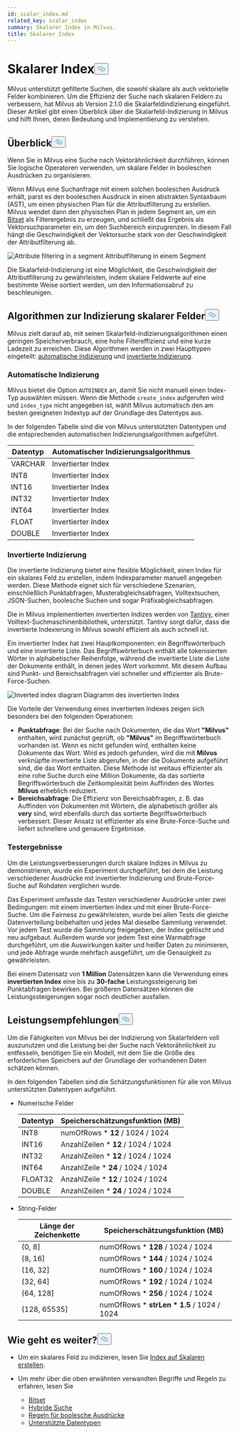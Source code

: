 ```yaml
---
id: scalar_index.md
related_key: scalar_index
summary: Skalarer Index in Milvus.
title: Skalarer Index
---
```

<h1 id="Scalar-Index" class="common-anchor-header">Skalarer Index<button data-href="#Scalar-Index" class="anchor-icon" translate="no">
      <svg translate="no"
        aria-hidden="true"
        focusable="false"
        height="20"
        version="1.1"
        viewBox="0 0 16 16"
        width="16"
      >
        <path
          fill="#0092E4"
          fill-rule="evenodd"
          d="M4 9h1v1H4c-1.5 0-3-1.69-3-3.5S2.55 3 4 3h4c1.45 0 3 1.69 3 3.5 0 1.41-.91 2.72-2 3.25V8.59c.58-.45 1-1.27 1-2.09C10 5.22 8.98 4 8 4H4c-.98 0-2 1.22-2 2.5S3 9 4 9zm9-3h-1v1h1c1 0 2 1.22 2 2.5S13.98 12 13 12H9c-.98 0-2-1.22-2-2.5 0-.83.42-1.64 1-2.09V6.25c-1.09.53-2 1.84-2 3.25C6 11.31 7.55 13 9 13h4c1.45 0 3-1.69 3-3.5S14.5 6 13 6z"
        ></path>
      </svg>
    </button></h1><p>Milvus unterstützt gefilterte Suchen, die sowohl skalare als auch vektorielle Felder kombinieren. Um die Effizienz der Suche nach skalaren Feldern zu verbessern, hat Milvus ab Version 2.1.0 die Skalarfeldindizierung eingeführt. Dieser Artikel gibt einen Überblick über die Skalarfeld-Indizierung in Milvus und hilft Ihnen, deren Bedeutung und Implementierung zu verstehen.</p>
<h2 id="Overview" class="common-anchor-header">Überblick<button data-href="#Overview" class="anchor-icon" translate="no">
      <svg translate="no"
        aria-hidden="true"
        focusable="false"
        height="20"
        version="1.1"
        viewBox="0 0 16 16"
        width="16"
      >
        <path
          fill="#0092E4"
          fill-rule="evenodd"
          d="M4 9h1v1H4c-1.5 0-3-1.69-3-3.5S2.55 3 4 3h4c1.45 0 3 1.69 3 3.5 0 1.41-.91 2.72-2 3.25V8.59c.58-.45 1-1.27 1-2.09C10 5.22 8.98 4 8 4H4c-.98 0-2 1.22-2 2.5S3 9 4 9zm9-3h-1v1h1c1 0 2 1.22 2 2.5S13.98 12 13 12H9c-.98 0-2-1.22-2-2.5 0-.83.42-1.64 1-2.09V6.25c-1.09.53-2 1.84-2 3.25C6 11.31 7.55 13 9 13h4c1.45 0 3-1.69 3-3.5S14.5 6 13 6z"
        ></path>
      </svg>
    </button></h2><p>Wenn Sie in Milvus eine Suche nach Vektorähnlichkeit durchführen, können Sie logische Operatoren verwenden, um skalare Felder in booleschen Ausdrücken zu organisieren.</p>
<p>Wenn Milvus eine Suchanfrage mit einem solchen booleschen Ausdruck erhält, parst es den booleschen Ausdruck in einen abstrakten Syntaxbaum (AST), um einen physischen Plan für die Attributfilterung zu erstellen. Milvus wendet dann den physischen Plan in jedem Segment an, um ein <a href="/docs/de/bitset.md">Bitset</a> als Filterergebnis zu erzeugen, und schließt das Ergebnis als Vektorsuchparameter ein, um den Suchbereich einzugrenzen. In diesem Fall hängt die Geschwindigkeit der Vektorsuche stark von der Geschwindigkeit der Attributfilterung ab.</p>
<p>
  
   <span class="img-wrapper"> <img translate="no" src="/docs/v2.6.x/assets/scalar_index.png" alt="Attribute filtering in a segment" class="doc-image" id="attribute-filtering-in-a-segment" />
   </span> <span class="img-wrapper"> <span>Attributfilterung in einem Segment</span> </span></p>
<p>Die Skalarfeld-Indizierung ist eine Möglichkeit, die Geschwindigkeit der Attributfilterung zu gewährleisten, indem skalare Feldwerte auf eine bestimmte Weise sortiert werden, um den Informationsabruf zu beschleunigen.</p>
<h2 id="Scalar-field-indexing-algorithms" class="common-anchor-header">Algorithmen zur Indizierung skalarer Felder<button data-href="#Scalar-field-indexing-algorithms" class="anchor-icon" translate="no">
      <svg translate="no"
        aria-hidden="true"
        focusable="false"
        height="20"
        version="1.1"
        viewBox="0 0 16 16"
        width="16"
      >
        <path
          fill="#0092E4"
          fill-rule="evenodd"
          d="M4 9h1v1H4c-1.5 0-3-1.69-3-3.5S2.55 3 4 3h4c1.45 0 3 1.69 3 3.5 0 1.41-.91 2.72-2 3.25V8.59c.58-.45 1-1.27 1-2.09C10 5.22 8.98 4 8 4H4c-.98 0-2 1.22-2 2.5S3 9 4 9zm9-3h-1v1h1c1 0 2 1.22 2 2.5S13.98 12 13 12H9c-.98 0-2-1.22-2-2.5 0-.83.42-1.64 1-2.09V6.25c-1.09.53-2 1.84-2 3.25C6 11.31 7.55 13 9 13h4c1.45 0 3-1.69 3-3.5S14.5 6 13 6z"
        ></path>
      </svg>
    </button></h2><p>Milvus zielt darauf ab, mit seinen Skalarfeld-Indizierungsalgorithmen einen geringen Speicherverbrauch, eine hohe Filtereffizienz und eine kurze Ladezeit zu erreichen. Diese Algorithmen werden in zwei Haupttypen eingeteilt: <a href="#auto-indexing">automatische Indizierung</a> und <a href="#inverted-indexing">invertierte Indizierung</a>.</p>
<h3 id="Auto-indexing" class="common-anchor-header">Automatische Indizierung</h3><p>Milvus bietet die Option <code translate="no">AUTOINDEX</code> an, damit Sie nicht manuell einen Index-Typ auswählen müssen. Wenn die Methode <code translate="no">create_index</code> aufgerufen wird und <code translate="no">index_type</code> nicht angegeben ist, wählt Milvus automatisch den am besten geeigneten Indextyp auf der Grundlage des Datentyps aus.</p>
<p>In der folgenden Tabelle sind die von Milvus unterstützten Datentypen und die entsprechenden automatischen Indizierungsalgorithmen aufgeführt.</p>
<table>
<thead>
<tr><th>Datentyp</th><th>Automatischer Indizierungsalgorithmus</th></tr>
</thead>
<tbody>
<tr><td>VARCHAR</td><td>Invertierter Index</td></tr>
<tr><td>INT8</td><td>Invertierter Index</td></tr>
<tr><td>INT16</td><td>Invertierter Index</td></tr>
<tr><td>INT32</td><td>Invertierter Index</td></tr>
<tr><td>INT64</td><td>Invertierter Index</td></tr>
<tr><td>FLOAT</td><td>Invertierter Index</td></tr>
<tr><td>DOUBLE</td><td>Invertierter Index</td></tr>
</tbody>
</table>
<h3 id="Inverted-indexing" class="common-anchor-header">Invertierte Indizierung</h3><p>Die invertierte Indizierung bietet eine flexible Möglichkeit, einen Index für ein skalares Feld zu erstellen, indem Indexparameter manuell angegeben werden. Diese Methode eignet sich für verschiedene Szenarien, einschließlich Punktabfragen, Musterabgleichsabfragen, Volltextsuchen, JSON-Suchen, boolesche Suchen und sogar Präfixabgleichsabfragen.</p>
<p>Die in Milvus implementierten invertierten Indizes werden von <a href="https://github.com/quickwit-oss/tantivy">Tantivy</a>, einer Volltext-Suchmaschinenbibliothek, unterstützt. Tantivy sorgt dafür, dass die invertierte Indexierung in Milvus sowohl effizient als auch schnell ist.</p>
<p>Ein invertierter Index hat zwei Hauptkomponenten: ein Begriffswörterbuch und eine invertierte Liste. Das Begriffswörterbuch enthält alle tokenisierten Wörter in alphabetischer Reihenfolge, während die invertierte Liste die Liste der Dokumente enthält, in denen jedes Wort vorkommt. Mit diesem Aufbau sind Punkt- und Bereichsabfragen viel schneller und effizienter als Brute-Force-Suchen.</p>
<p>
  
   <span class="img-wrapper"> <img translate="no" src="/docs/v2.6.x/assets/scalar_index_inverted.png" alt="Inverted index diagram" class="doc-image" id="inverted-index-diagram" />
   </span> <span class="img-wrapper"> <span>Diagramm des invertierten Index</span> </span></p>
<p>Die Vorteile der Verwendung eines invertierten Indexes zeigen sich besonders bei den folgenden Operationen:</p>
<ul>
<li><strong>Punktabfrage</strong>: Bei der Suche nach Dokumenten, die das Wort <strong>"Milvus"</strong> enthalten, wird zunächst geprüft, ob <strong>"Milvus"</strong> im Begriffswörterbuch vorhanden ist. Wenn es nicht gefunden wird, enthalten keine Dokumente das Wort. Wird es jedoch gefunden, wird die mit <strong>Milvus</strong> verknüpfte invertierte Liste abgerufen, in der die Dokumente aufgeführt sind, die das Wort enthalten. Diese Methode ist weitaus effizienter als eine rohe Suche durch eine Million Dokumente, da das sortierte Begriffswörterbuch die Zeitkomplexität beim Auffinden des Wortes <strong>Milvus</strong> erheblich reduziert.</li>
<li><strong>Bereichsabfrage</strong>: Die Effizienz von Bereichsabfragen, z. B. das Auffinden von Dokumenten mit Wörtern, die alphabetisch größer als <strong>very</strong> sind, wird ebenfalls durch das sortierte Begriffswörterbuch verbessert. Dieser Ansatz ist effizienter als eine Brute-Force-Suche und liefert schnellere und genauere Ergebnisse.</li>
</ul>
<h3 id="Test-results" class="common-anchor-header">Testergebnisse</h3><p>Um die Leistungsverbesserungen durch skalare Indizes in Milvus zu demonstrieren, wurde ein Experiment durchgeführt, bei dem die Leistung verschiedener Ausdrücke mit invertierter Indizierung und Brute-Force-Suche auf Rohdaten verglichen wurde.</p>
<p>Das Experiment umfasste das Testen verschiedener Ausdrücke unter zwei Bedingungen: mit einem invertierten Index und mit einer Brute-Force-Suche. Um die Fairness zu gewährleisten, wurde bei allen Tests die gleiche Datenverteilung beibehalten und jedes Mal dieselbe Sammlung verwendet. Vor jedem Test wurde die Sammlung freigegeben, der Index gelöscht und neu aufgebaut. Außerdem wurde vor jedem Test eine Warmabfrage durchgeführt, um die Auswirkungen kalter und heißer Daten zu minimieren, und jede Abfrage wurde mehrfach ausgeführt, um die Genauigkeit zu gewährleisten.</p>
<p>Bei einem Datensatz von <strong>1 Million</strong> Datensätzen kann die Verwendung eines <strong>invertierten Index</strong> eine bis zu <strong>30-fache</strong> Leistungssteigerung bei Punktabfragen bewirken. Bei größeren Datensätzen können die Leistungssteigerungen sogar noch deutlicher ausfallen.</p>
<h2 id="Performance-recommandations" class="common-anchor-header">Leistungsempfehlungen<button data-href="#Performance-recommandations" class="anchor-icon" translate="no">
      <svg translate="no"
        aria-hidden="true"
        focusable="false"
        height="20"
        version="1.1"
        viewBox="0 0 16 16"
        width="16"
      >
        <path
          fill="#0092E4"
          fill-rule="evenodd"
          d="M4 9h1v1H4c-1.5 0-3-1.69-3-3.5S2.55 3 4 3h4c1.45 0 3 1.69 3 3.5 0 1.41-.91 2.72-2 3.25V8.59c.58-.45 1-1.27 1-2.09C10 5.22 8.98 4 8 4H4c-.98 0-2 1.22-2 2.5S3 9 4 9zm9-3h-1v1h1c1 0 2 1.22 2 2.5S13.98 12 13 12H9c-.98 0-2-1.22-2-2.5 0-.83.42-1.64 1-2.09V6.25c-1.09.53-2 1.84-2 3.25C6 11.31 7.55 13 9 13h4c1.45 0 3-1.69 3-3.5S14.5 6 13 6z"
        ></path>
      </svg>
    </button></h2><p>Um die Fähigkeiten von Milvus bei der Indizierung von Skalarfeldern voll auszunutzen und die Leistung bei der Suche nach Vektorähnlichkeit zu entfesseln, benötigen Sie ein Modell, mit dem Sie die Größe des erforderlichen Speichers auf der Grundlage der vorhandenen Daten schätzen können.</p>
<p>In den folgenden Tabellen sind die Schätzungsfunktionen für alle von Milvus unterstützten Datentypen aufgeführt.</p>
<ul>
<li><p>Numerische Felder</p>
<table>
<thead>
<tr><th>Datentyp</th><th>Speicherschätzungsfunktion (MB)</th></tr>
</thead>
<tbody>
<tr><td>INT8</td><td>numOfRows * <strong>12</strong> / 1024 / 1024</td></tr>
<tr><td>INT16</td><td>AnzahlZeilen * <strong>12</strong> / 1024 / 1024</td></tr>
<tr><td>INT32</td><td>AnzahlZeilen * <strong>12</strong> / 1024 / 1024</td></tr>
<tr><td>INT64</td><td>AnzahlZeile * <strong>24</strong> / 1024 / 1024</td></tr>
<tr><td>FLOAT32</td><td>AnzahlZeile * <strong>12</strong> / 1024 / 1024</td></tr>
<tr><td>DOUBLE</td><td>AnzahlZeilen * <strong>24</strong> / 1024 / 1024</td></tr>
</tbody>
</table>
</li>
<li><p>String-Felder</p>
<table>
<thead>
<tr><th>Länge der Zeichenkette</th><th>Speicherschätzungsfunktion (MB)</th></tr>
</thead>
<tbody>
<tr><td>(0, 8]</td><td>numOfRows * <strong>128</strong> / 1024 / 1024</td></tr>
<tr><td>(8, 16]</td><td>numOfRows * <strong>144</strong> / 1024 / 1024</td></tr>
<tr><td>(16, 32]</td><td>numOfRows * <strong>160</strong> / 1024 / 1024</td></tr>
<tr><td>(32, 64]</td><td>numOfRows * <strong>192</strong> / 1024 / 1024</td></tr>
<tr><td>(64, 128]</td><td>numOfRows * <strong>256</strong> / 1024 / 1024</td></tr>
<tr><td>(128, 65535]</td><td>numOfRows * <strong>strLen * 1.5</strong> / 1024 / 1024</td></tr>
</tbody>
</table>
</li>
</ul>
<h2 id="Whats-next" class="common-anchor-header">Wie geht es weiter?<button data-href="#Whats-next" class="anchor-icon" translate="no">
      <svg translate="no"
        aria-hidden="true"
        focusable="false"
        height="20"
        version="1.1"
        viewBox="0 0 16 16"
        width="16"
      >
        <path
          fill="#0092E4"
          fill-rule="evenodd"
          d="M4 9h1v1H4c-1.5 0-3-1.69-3-3.5S2.55 3 4 3h4c1.45 0 3 1.69 3 3.5 0 1.41-.91 2.72-2 3.25V8.59c.58-.45 1-1.27 1-2.09C10 5.22 8.98 4 8 4H4c-.98 0-2 1.22-2 2.5S3 9 4 9zm9-3h-1v1h1c1 0 2 1.22 2 2.5S13.98 12 13 12H9c-.98 0-2-1.22-2-2.5 0-.83.42-1.64 1-2.09V6.25c-1.09.53-2 1.84-2 3.25C6 11.31 7.55 13 9 13h4c1.45 0 3-1.69 3-3.5S14.5 6 13 6z"
        ></path>
      </svg>
    </button></h2><ul>
<li><p>Um ein skalares Feld zu indizieren, lesen Sie <a href="/docs/de/index-scalar-fields.md">Index auf Skalaren erstellen</a>.</p></li>
<li><p>Um mehr über die oben erwähnten verwandten Begriffe und Regeln zu erfahren, lesen Sie</p>
<ul>
<li><a href="/docs/de/bitset.md">Bitset</a></li>
<li><a href="/docs/de/multi-vector-search.md">Hybride Suche</a></li>
<li><a href="/docs/de/boolean.md">Regeln für boolesche Ausdrücke</a></li>
<li><a href="/docs/de/schema.md#Supported-data-type">Unterstützte Datentypen</a></li>
</ul></li>
</ul>
